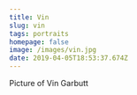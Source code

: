 ```yaml
---
title: Vin
slug: vin
tags: portraits
homepage: false
image: /images/vin.jpg
date: 2019-04-05T18:53:37.674Z
---
```

Picture of Vin Garbutt
